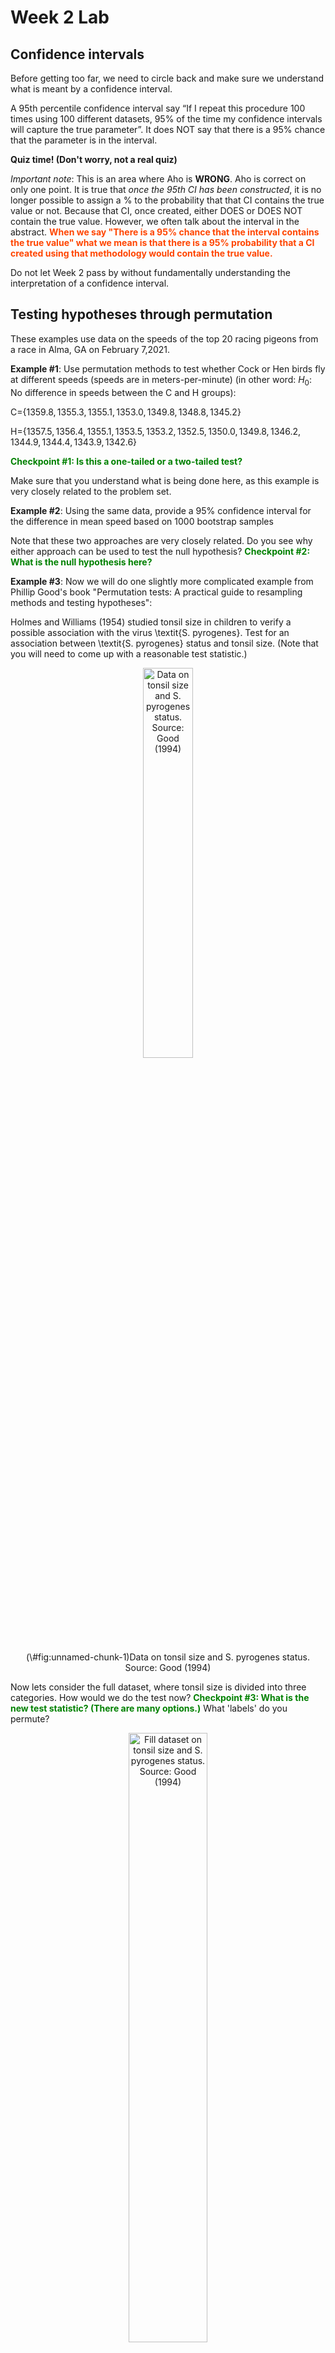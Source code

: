 Week 2 Lab
=============

Confidence intervals
-----------------------

Before getting too far, we need to circle back and make sure we understand what is meant by a confidence interval. 

A 95th percentile confidence interval say “If I repeat this procedure 100 times using 100 different datasets, 95% of the time my confidence intervals will capture the true parameter”. It does NOT say that there is a 95% chance that the parameter is in the interval.

**Quiz time! (Don't worry, not a real quiz)**

*Important note*: This is an area where Aho is **WRONG**. Aho is correct on only one point. It is true that *once the 95th CI has been constructed*, it is no longer possible to assign a $\%$ to the probability that that CI contains the true value or not. Because that CI, once created, either DOES or DOES NOT contain the true value. However, we often talk about the interval in the abstract. **<span style="color: orangered;">When we say "There is a 95$\%$ chance that the interval contains the true value" what we mean is that there is a 95$\%$ probability that a CI created using that methodology would contain the true value.</span>**

Do not let Week 2 pass by without fundamentally understanding the interpretation of a confidence interval. 

Testing hypotheses through permutation
------------------------------------

These examples use data on the speeds of the top 20 racing pigeons from a race in Alma, GA on February 7,2021. 

**Example #1**: Use permutation methods to test whether Cock or Hen birds fly at different speeds (speeds are in meters-per-minute) (in other word: $H_{0}$: No difference in speeds between the C and H groups):

C=$\{1359.8,1355.3,1355.1,1353.0,1349.8,1348.8,1345.2\}$

H=$\{1357.5,1356.4,1355.1,1353.5,1353.2,1352.5,1350.0,1349.8,1346.2,1344.9,1344.4,1343.9,1342.6\}$

**<span style="color: green;">Checkpoint #1: Is this a one-tailed or a two-tailed test?</span>**

Make sure that you understand what is being done here, as this example is very closely related to the problem set.


**Example #2**: Using the same data, provide a 95% confidence interval for the difference in mean speed based on 1000 bootstrap samples

Note that these two approaches are very closely related. Do you see why either approach can be used to test the null hypothesis? **<span style="color: green;">Checkpoint #2: What is the null hypothesis here?</span>**

**Example #3**: Now we will do one slightly more complicated example from Phillip Good's book "Permutation tests: A practical guide to resampling methods and testing hypotheses":

Holmes and Williams (1954) studied tonsil size in children to verify a possible association with the virus \textit{S. pyrogenes}. Test for an association between \textit{S. pyrogenes} status and tonsil size. (Note that you will need to come up with a reasonable test statistic.)

<div class="figure" style="text-align: center">
<img src="Table2categories.png" alt="Data on tonsil size and S. pyrogenes status. Source: Good (1994)" width="40%" />
<p class="caption">(\#fig:unnamed-chunk-1)Data on tonsil size and S. pyrogenes status. Source: Good (1994)</p>
</div>

Now lets consider the full dataset, where tonsil size is divided into three categories. How would we do the test now? **<span style="color: green;">Checkpoint #3: What is the new test statistic? (There are many options.)</span>** What 'labels' do you permute?

<div class="figure" style="text-align: center">
<img src="Table3categories.png" alt="Fill dataset on tonsil size and S. pyrogenes status. Source: Good (1994)" width="50%" />
<p class="caption">(\#fig:unnamed-chunk-2)Fill dataset on tonsil size and S. pyrogenes status. Source: Good (1994)</p>
</div>

Basics of bootstrap and jackknife
------------------------------------

To get started with bootstrap and jackknife techniques, we start by working through a very simple example. First we simulate some data


```r
x<-seq(0,9,by=1)
```

This will constutute our "data". Let's print the result of sampling with replacement to get a sense for it...


```r
table(sample(x,size=length(x),replace=T))
```

```
## 
## 0 1 2 3 7 8 9 
## 1 1 2 1 1 2 2
```

Now we will write a little script to take bootstrap samples and calculate the means of each of these bootstrap samples


```r
xmeans<-vector(length=1000)
for (i in 1:1000)
  {
  xmeans[i]<-mean(sample(x,replace=T))
  }
```

The actual number of bootstrapped samples is arbitrary *at this point* but there are ways of characterizing the precision of the bootstrap (jackknife-after-bootstrap) which might inform the number of bootstrap samples needed. *In practice*, people tend to pick some arbitrary but large number of bootstrap samples because computers are so fast that it is often easy to draw far more samples than are actually needed. When calculation of the statistic is slow (as might be the case if you are using the samples to construct a phylogeny, for example), then you would need to be more concerned with the number of bootstrap samples. 

First, lets just look at a histogram of the bootstrapped means and plot the actual sample mean on the histogram for comparison



```r
hist(xmeans,breaks=30,col="pink")
abline(v=mean(x),lwd=2)
```

<img src="Week-2-lab_files/figure-html/unnamed-chunk-6-1.png" width="672" />

Calculating bias and standard error
-----------------------------------

From these we can calculate the bias and standard deviation for the mean (which is the "statistic"):

$$
\widehat{Bias_{boot}} = \left(\frac{1}{k}\sum^{k}_{i=1}\theta^{*}_{i}\right)-\hat{\theta}
$$


```r
bias.boot<-mean(xmeans)-mean(x)
bias.boot
```

```
## [1] 0.0014
```

```r
hist(xmeans,breaks=30,col="pink")
abline(v=mean(x),lwd=5,col="black")
abline(v=mean(xmeans),lwd=2,col="yellow")
```

<img src="Week-2-lab_files/figure-html/unnamed-chunk-7-1.png" width="672" />

$$
\widehat{s.e._{boot}} = \sqrt{\frac{1}{k-1}\sum^{k}_{i=1}(\theta^{*}_{i}-\bar{\theta^{*}})^{2}}
$$


```r
se.boot<-sd(xmeans)
```

We can find the confidence intervals in two ways:

Method #1: Assume the bootstrap statistics are normally distributed


```r
LL.boot<-mean(xmeans)-1.96*se.boot #where did 1.96 come from?
UL.boot<-mean(xmeans)+1.96*se.boot
LL.boot
```

```
## [1] 2.707174
```

```r
UL.boot
```

```
## [1] 6.295626
```

Method #2: Simply take the quantiles of the bootstrap statistics


```r
quantile(xmeans,c(0.025,0.975))
```

```
##  2.5% 97.5% 
##   2.5   6.3
```

Let's compare this to what we would have gotten if we had used normal distribution theory. First we have to calculate the standard error:


```r
se.normal<-sqrt(var(x)/length(x))
LL.normal<-mean(x)-qt(0.975,length(x)-1)*se.normal
UL.normal<-mean(x)+qt(0.975,length(x)-1)*se.normal
LL.normal
```

```
## [1] 2.334149
```

```r
UL.normal
```

```
## [1] 6.665851
```

In this case, the confidence intervals we got from the normal distribution theory are too wide.

**<span style="color: green;">Checkpoint #4: Does it make sense why the normal distribution theory intervals are too wide?</span>** Because the original were were uniformly distributed, the data has higher variance than would be expected and therefore the standard error is higher than would be expected.

There are two packages that provide functions for bootstrapping, 'boot' and 'boostrap'. We will start by using the 'bootstrap' package, which was originally designed for Efron and Tibshirani's monograph on the bootstrap. 

To test the main functionality of the 'bootstrap' package, we will use the data we already have. The 'bootstrap' function requires the input of a user-defined function to calculate the statistic of interest. Here I will write a function that calculates the mean of the input values.


```r
library(bootstrap)
theta<-function(x)
  {
    mean(x)
  }
results<-bootstrap(x=x,nboot=1000,theta=theta)
results
```

```
## $thetastar
##    [1] 4.5 3.7 3.9 3.8 6.1 2.6 3.7 6.1 4.5 4.1 6.2 4.1 4.5 4.1 5.1 4.5 3.1 5.0
##   [19] 4.3 5.1 5.6 4.5 5.0 4.6 3.6 5.4 3.7 5.4 5.8 5.6 4.2 4.5 5.1 6.1 5.4 3.6
##   [37] 5.0 4.4 5.4 4.0 4.5 5.0 5.2 4.1 4.9 5.4 2.9 3.6 2.4 3.8 4.5 5.0 4.3 6.4
##   [55] 5.0 5.1 4.4 5.3 4.1 3.0 4.4 2.6 5.0 3.1 4.6 4.9 4.3 2.6 4.6 6.4 4.9 4.9
##   [73] 4.0 6.7 3.6 5.6 4.0 4.4 3.3 4.2 4.6 4.6 5.1 3.8 4.4 3.0 3.6 4.3 4.7 3.6
##   [91] 5.9 4.3 5.7 5.0 3.3 3.6 5.1 6.5 5.1 4.5 3.5 4.6 2.7 5.5 5.3 6.6 4.6 4.2
##  [109] 3.4 5.8 3.4 5.0 5.2 5.0 4.7 4.1 2.6 4.1 3.8 3.9 5.8 5.4 3.5 5.1 4.6 4.3
##  [127] 5.0 5.4 5.5 4.4 3.7 3.8 5.3 4.1 3.6 4.4 5.8 3.7 4.1 2.9 5.3 4.7 4.1 4.7
##  [145] 5.3 5.4 3.8 5.7 4.4 4.4 4.0 3.3 5.4 3.4 5.9 5.4 5.4 5.5 4.6 3.0 4.2 3.6
##  [163] 3.8 4.9 3.9 6.9 4.9 4.2 4.9 5.2 2.9 5.4 4.8 5.9 4.3 5.7 3.6 5.0 5.1 3.3
##  [181] 5.4 4.1 5.3 6.0 4.9 4.9 4.4 4.5 4.8 4.0 4.9 3.3 5.1 3.0 3.8 4.2 5.0 3.4
##  [199] 4.8 3.0 4.6 5.8 6.2 2.1 5.5 2.4 4.7 5.0 3.9 2.5 4.2 3.5 4.3 4.4 2.7 6.0
##  [217] 5.4 4.6 4.9 3.5 3.0 5.2 4.3 5.1 4.0 4.1 4.7 3.1 5.7 4.9 5.1 3.0 5.0 5.1
##  [235] 5.6 6.1 4.4 3.9 5.5 7.5 6.1 3.9 4.4 4.7 4.9 4.2 2.8 3.5 3.6 3.1 4.8 3.7
##  [253] 4.3 6.1 5.3 3.9 4.5 4.1 3.8 3.4 2.4 4.9 4.0 5.2 4.4 2.6 3.8 4.3 4.3 4.2
##  [271] 4.2 3.7 3.4 3.8 4.5 4.4 3.3 5.3 3.8 5.8 4.2 4.5 5.8 3.7 4.3 4.9 4.0 3.3
##  [289] 3.4 4.4 4.8 4.3 4.5 4.9 3.6 5.3 4.2 5.3 4.5 4.3 5.8 5.4 4.0 4.6 7.2 5.6
##  [307] 4.5 4.5 4.0 4.2 3.6 4.6 5.6 5.3 2.8 3.9 4.9 5.7 4.7 4.9 4.3 4.1 5.9 2.8
##  [325] 4.6 5.0 5.0 4.6 5.8 5.3 3.4 4.1 4.6 5.3 5.1 4.6 3.2 5.7 5.7 2.9 3.2 4.3
##  [343] 2.7 3.7 5.2 3.5 5.6 4.5 3.1 4.9 3.6 5.6 5.2 4.2 5.0 4.2 2.8 4.4 3.6 4.0
##  [361] 3.3 4.4 4.3 4.4 4.2 3.9 4.8 4.5 5.1 4.0 4.5 5.0 4.0 6.2 4.0 4.6 4.7 4.2
##  [379] 4.1 4.1 4.8 5.0 4.1 4.9 4.5 4.5 5.2 4.5 4.2 4.2 4.5 4.2 5.7 2.6 4.3 4.9
##  [397] 4.4 4.3 3.6 4.9 5.3 4.2 4.4 3.0 4.1 2.5 4.2 5.3 4.6 3.7 4.9 3.9 4.7 4.5
##  [415] 4.9 3.6 6.3 4.6 3.5 4.2 4.9 4.8 3.9 3.8 5.1 3.9 4.7 4.8 5.3 4.1 3.3 4.7
##  [433] 3.5 4.7 3.8 4.1 3.3 5.5 3.9 4.4 5.6 3.6 5.8 4.0 2.9 5.3 5.2 5.1 4.2 4.8
##  [451] 4.7 5.4 5.5 3.7 5.2 4.3 3.0 2.4 3.8 4.9 4.2 5.6 5.5 4.6 4.4 4.8 4.9 4.8
##  [469] 5.1 4.0 7.2 4.3 5.2 4.4 5.5 4.9 5.4 4.2 6.1 4.0 5.8 5.6 4.5 5.1 4.9 5.5
##  [487] 5.2 4.9 4.4 3.4 6.3 5.4 4.6 3.6 4.6 5.4 4.0 4.7 4.6 5.9 5.5 5.5 4.2 3.9
##  [505] 3.8 5.8 4.4 3.1 4.4 5.7 4.9 5.6 4.6 5.4 2.6 6.1 6.4 4.4 4.0 5.0 4.7 4.3
##  [523] 4.7 3.5 5.1 3.6 4.9 4.7 3.4 4.3 5.2 4.0 5.8 6.0 5.5 4.0 5.8 5.1 4.9 4.0
##  [541] 3.9 4.1 4.7 3.5 5.4 5.1 3.2 3.6 4.0 4.4 4.4 3.2 5.2 4.7 5.0 4.0 5.2 4.6
##  [559] 4.5 4.3 5.5 5.1 4.6 3.3 6.6 3.9 4.1 4.5 3.2 4.7 4.7 3.8 5.3 6.8 4.1 4.4
##  [577] 4.1 3.3 4.7 4.5 4.4 4.5 4.5 6.2 4.6 3.3 4.9 4.8 5.0 4.4 2.8 5.2 4.9 6.0
##  [595] 4.4 6.0 4.1 4.8 5.3 4.8 3.0 4.6 6.5 4.1 2.5 3.1 4.2 4.8 4.7 4.6 4.6 3.4
##  [613] 4.7 5.7 4.6 4.3 4.1 6.0 5.4 5.3 4.1 3.8 4.9 4.2 2.8 3.3 6.1 5.5 4.5 3.9
##  [631] 5.1 4.1 5.4 5.5 4.7 4.5 4.0 3.7 6.8 4.1 3.7 3.1 5.0 4.8 5.8 5.3 4.4 3.2
##  [649] 5.4 3.1 4.3 4.1 4.6 4.0 4.6 3.4 3.6 4.6 3.1 5.5 4.9 5.7 5.5 3.4 4.0 5.2
##  [667] 4.3 2.6 4.4 5.1 4.5 4.2 5.0 3.0 2.9 5.0 4.8 4.5 3.4 5.1 3.9 4.6 3.2 5.0
##  [685] 4.8 5.2 4.8 4.5 5.3 4.4 4.3 5.0 4.5 4.6 4.2 3.7 4.8 4.5 3.0 3.1 5.7 5.3
##  [703] 4.9 6.5 4.0 5.8 5.4 4.4 3.9 5.1 3.0 4.3 5.0 4.4 4.6 6.4 4.4 6.0 5.0 5.1
##  [721] 3.9 4.4 4.3 5.4 4.6 4.0 4.5 3.9 3.3 3.9 5.4 4.5 6.4 5.2 6.3 5.1 4.4 5.3
##  [739] 6.0 4.2 4.3 5.4 3.9 3.2 3.9 4.8 5.4 3.3 2.8 3.3 4.9 4.1 3.1 4.5 4.4 6.3
##  [757] 4.0 5.0 4.2 5.1 4.0 5.1 2.8 5.0 5.6 4.1 2.8 2.6 5.1 3.5 3.1 4.6 4.8 3.2
##  [775] 4.8 6.4 4.5 4.0 5.0 5.2 3.9 3.5 3.5 4.4 3.8 2.9 2.9 5.5 4.9 6.3 5.7 4.8
##  [793] 4.0 5.4 4.9 5.6 3.9 4.0 6.0 3.5 3.2 3.3 4.4 5.0 3.5 4.3 4.8 4.0 6.3 5.3
##  [811] 3.4 4.5 4.2 4.7 5.2 6.5 3.2 3.8 5.2 5.1 4.5 2.0 3.8 4.4 6.4 4.2 4.8 3.7
##  [829] 5.0 4.2 3.8 2.9 5.2 4.8 4.4 5.4 6.4 4.2 5.2 4.4 3.9 4.3 3.5 4.5 4.2 5.5
##  [847] 3.2 4.1 4.0 3.8 3.6 4.5 5.2 5.8 4.4 3.2 4.7 3.5 4.7 4.2 4.2 4.2 2.1 3.6
##  [865] 5.8 4.7 3.7 5.1 4.7 6.3 5.6 4.3 5.2 5.2 3.7 5.9 4.5 4.1 4.3 4.7 4.4 4.1
##  [883] 4.2 4.8 4.8 6.5 3.8 3.2 5.1 5.4 4.2 6.6 5.0 4.6 4.4 6.6 4.7 7.0 4.6 4.6
##  [901] 4.7 4.6 5.1 3.1 3.8 3.7 2.6 5.4 3.3 4.7 4.2 4.0 3.9 2.6 5.1 4.4 3.1 4.4
##  [919] 3.4 5.3 5.1 5.0 4.5 3.2 5.8 5.6 1.3 4.0 5.5 3.7 5.7 3.9 3.8 4.4 3.4 5.0
##  [937] 3.0 4.5 5.3 5.0 4.8 4.5 3.0 2.7 4.3 5.8 4.6 6.3 4.5 4.7 3.4 4.6 4.3 3.0
##  [955] 3.8 5.1 3.8 4.1 3.4 4.5 4.7 3.6 4.6 6.1 5.6 3.5 3.6 4.4 2.7 3.2 6.2 2.4
##  [973] 4.4 6.0 4.7 3.9 3.9 2.9 5.2 4.0 5.6 5.4 5.2 5.6 5.5 3.9 4.7 4.0 3.5 5.2
##  [991] 5.3 4.7 5.1 3.4 4.4 3.6 4.4 5.1 3.9 5.7
## 
## $func.thetastar
## NULL
## 
## $jack.boot.val
## NULL
## 
## $jack.boot.se
## NULL
## 
## $call
## bootstrap(x = x, nboot = 1000, theta = theta)
```

```r
quantile(results$thetastar,c(0.025,0.975))
```

```
##   2.5%  97.5% 
## 2.7000 6.3025
```

Notice that we get exactly what we got last time. This illustrates an important point, which is that the bootstrap functions are often no easier to use than something you could write yourself.

You can also define a function of the bootstrapped statistics (we have been calling this theta) to pull out immediately any summary statistics you are interested in from the bootstrapped thetas.

Here I will write a function that calculates the bias of my estimate of the mean (which is 4.5 [i.e. the mean of the number 0,1,2,3,4,5,6,7,8,9])


```r
bias<-function(x)
  {
  mean(x)-4.5
  }
results<-bootstrap(x=x,nboot=1000,theta=theta,func=bias)
results
```

```
## $thetastar
##    [1] 5.1 4.3 3.8 4.4 4.1 3.7 3.2 5.1 6.0 5.5 2.9 3.3 4.4 4.0 4.6 4.2 4.2 4.0
##   [19] 5.5 3.6 5.6 5.4 4.6 5.6 4.0 4.4 5.8 3.1 5.7 4.6 6.0 5.1 3.6 5.3 4.4 3.9
##   [37] 3.7 4.6 5.0 2.5 4.9 5.4 5.1 3.5 5.0 4.9 4.0 3.3 4.4 5.5 5.4 4.1 3.4 4.0
##   [55] 5.0 4.5 3.5 4.8 2.9 4.8 4.1 4.1 5.3 4.5 4.9 4.8 4.4 4.7 4.3 5.2 4.9 4.5
##   [73] 4.5 5.4 5.0 4.8 5.0 3.4 2.8 3.2 3.5 4.6 3.3 3.3 2.9 5.7 2.4 4.9 5.2 4.1
##   [91] 5.6 4.7 2.4 4.7 4.8 3.8 4.1 3.7 4.2 4.5 4.3 4.6 4.9 3.8 5.4 5.1 5.5 3.5
##  [109] 6.0 5.8 5.7 3.1 4.0 4.3 4.0 5.6 3.7 4.3 2.8 4.7 4.9 4.3 3.3 3.1 5.8 4.7
##  [127] 3.2 5.7 5.6 5.1 3.6 7.1 3.7 4.1 4.5 6.2 6.8 5.3 3.4 4.5 3.3 3.8 3.5 4.3
##  [145] 6.2 4.6 4.1 4.8 2.5 4.4 2.7 5.4 3.4 4.4 5.2 5.4 5.2 4.9 4.1 6.1 4.7 5.5
##  [163] 3.6 3.9 5.3 4.2 2.9 3.0 4.7 7.0 5.3 5.1 3.9 4.1 4.7 4.3 4.0 4.0 4.8 4.4
##  [181] 4.5 5.6 4.6 5.8 3.3 4.3 4.3 5.1 5.2 4.7 5.1 6.6 4.5 4.1 5.9 3.4 4.8 4.8
##  [199] 6.0 4.6 3.8 5.6 3.0 4.3 4.4 4.3 3.9 4.3 4.3 3.5 3.4 5.6 3.3 4.6 3.4 4.3
##  [217] 4.7 4.9 5.1 5.1 4.0 3.5 3.6 4.5 6.5 5.7 4.3 5.0 3.5 4.8 4.0 4.9 4.6 4.4
##  [235] 4.3 5.0 4.8 2.9 4.2 6.7 2.1 4.9 5.0 4.7 4.3 4.9 4.3 5.4 5.4 3.9 4.4 4.3
##  [253] 3.7 2.9 5.2 3.1 3.9 3.2 3.8 5.2 4.8 5.6 5.3 3.4 5.1 4.4 4.3 4.1 5.4 2.7
##  [271] 6.1 5.5 5.5 3.5 5.4 4.7 3.2 5.1 3.7 1.6 3.7 4.8 5.7 3.3 4.8 5.3 4.8 5.5
##  [289] 2.5 2.1 6.0 3.6 4.7 5.0 5.3 4.6 4.9 4.7 4.1 4.0 4.1 2.8 5.7 4.1 4.4 4.3
##  [307] 6.7 5.8 5.9 3.1 4.4 3.9 3.1 3.8 5.4 5.7 6.6 4.6 4.2 5.8 4.3 2.3 5.1 3.8
##  [325] 3.1 4.9 5.8 5.1 4.5 7.2 4.4 3.3 4.0 3.6 4.5 4.9 5.2 4.0 6.2 5.5 5.3 4.7
##  [343] 3.1 4.4 5.4 4.3 4.3 4.4 4.5 4.1 4.1 3.7 4.1 4.8 4.4 4.4 4.9 5.2 5.3 3.1
##  [361] 5.0 4.3 3.2 2.6 5.0 4.8 5.6 5.5 4.2 4.5 5.6 5.7 3.4 4.2 5.4 3.7 4.1 7.1
##  [379] 4.7 4.2 3.9 3.4 4.4 4.7 5.0 5.6 5.1 4.3 3.3 4.9 4.2 5.3 4.1 4.5 5.2 4.3
##  [397] 4.4 4.1 4.2 4.6 3.4 4.5 5.7 5.7 4.8 4.9 4.7 3.7 5.1 4.9 3.8 6.7 4.1 3.9
##  [415] 3.1 3.5 4.1 4.0 5.6 5.0 3.2 5.8 3.8 5.0 4.3 5.7 3.3 5.6 3.9 3.5 5.8 5.9
##  [433] 3.5 5.4 4.3 2.7 4.2 3.3 5.0 5.6 4.7 3.9 3.3 5.2 3.9 4.2 5.3 6.1 4.2 4.3
##  [451] 5.7 3.9 3.8 3.4 4.0 4.9 5.1 4.5 4.4 2.8 5.0 4.8 5.6 3.5 4.9 4.4 4.7 4.3
##  [469] 5.6 4.3 5.4 4.0 3.5 4.6 4.8 5.4 4.6 3.8 3.6 3.6 4.3 3.3 7.1 3.9 4.2 4.2
##  [487] 6.4 3.5 4.7 3.4 5.9 4.3 5.1 4.8 4.7 4.3 3.6 4.7 5.1 5.5 2.7 4.1 4.8 4.8
##  [505] 3.5 3.0 4.9 3.5 5.2 4.4 5.9 3.5 4.1 4.1 3.9 4.7 5.2 3.4 3.4 6.3 4.0 3.3
##  [523] 3.3 5.6 4.7 5.4 6.6 5.1 6.5 3.3 2.5 4.6 3.9 4.8 5.1 4.3 3.7 5.1 5.6 6.9
##  [541] 5.0 4.0 4.8 3.5 4.8 2.8 3.7 6.8 4.7 4.7 4.3 3.8 4.3 4.0 4.5 5.5 4.8 5.3
##  [559] 5.4 4.4 5.5 4.1 4.1 3.9 5.3 4.1 3.8 5.1 5.6 5.0 4.4 4.0 5.6 3.7 4.0 5.0
##  [577] 3.9 4.4 4.4 5.9 3.1 4.3 4.6 5.9 4.2 5.1 5.6 5.5 3.8 3.3 4.7 3.7 3.6 4.8
##  [595] 4.3 3.5 5.3 3.2 3.9 4.9 5.1 6.1 2.8 2.9 4.0 5.1 4.8 5.0 4.9 3.0 5.0 3.5
##  [613] 4.0 3.7 3.0 3.7 3.9 4.9 4.0 5.0 5.3 4.3 5.1 3.4 4.5 3.9 4.5 4.5 3.3 5.0
##  [631] 3.9 4.4 5.0 5.6 6.2 4.2 3.8 3.1 5.6 4.5 5.1 3.8 3.9 4.3 5.6 3.0 5.4 4.4
##  [649] 4.7 5.0 5.3 3.5 6.9 3.4 4.5 5.9 5.6 6.6 5.4 5.4 4.8 3.8 3.4 4.6 3.9 5.7
##  [667] 3.7 3.8 4.6 3.4 4.0 4.6 5.3 4.7 4.9 5.2 3.4 3.6 4.9 3.7 3.8 4.6 4.2 4.7
##  [685] 6.4 4.5 4.6 5.1 4.7 4.3 4.1 4.4 4.1 3.6 2.6 4.4 5.6 4.8 4.9 2.5 4.3 4.9
##  [703] 5.8 4.3 4.0 6.0 5.2 4.9 6.0 5.4 5.5 6.1 5.1 4.9 5.3 4.3 3.3 4.3 2.5 5.4
##  [721] 4.2 3.8 3.5 5.1 4.0 4.2 5.2 4.1 6.2 3.8 3.6 5.2 6.1 3.2 3.8 3.7 4.1 5.2
##  [739] 2.9 3.0 3.6 3.5 4.3 5.5 5.3 5.7 3.9 5.7 5.0 5.5 4.5 4.7 5.4 5.2 3.4 3.6
##  [757] 3.1 2.7 5.0 6.2 2.6 6.6 4.6 5.9 4.7 2.9 4.8 3.5 6.0 3.7 5.2 3.9 4.5 5.5
##  [775] 6.1 4.8 3.9 3.6 5.6 5.1 5.5 3.4 4.8 5.8 4.2 4.3 4.6 4.1 4.6 3.9 4.0 5.2
##  [793] 3.9 3.0 4.4 5.1 4.2 4.5 2.8 4.0 3.7 3.8 6.0 4.7 4.2 5.3 3.8 6.4 5.5 4.7
##  [811] 3.7 3.8 4.7 3.2 3.7 5.7 5.4 4.7 3.7 5.7 6.3 4.5 4.4 4.9 4.9 5.7 4.8 5.7
##  [829] 3.8 3.7 4.0 2.9 4.4 3.1 3.2 3.2 4.2 3.3 4.7 5.5 5.2 3.4 3.6 5.5 5.5 3.6
##  [847] 3.5 4.9 5.1 4.3 4.2 6.0 3.5 3.7 4.0 2.6 2.8 6.0 4.4 5.0 3.3 3.7 2.2 2.9
##  [865] 4.7 4.5 3.6 4.3 5.2 5.2 4.4 5.2 4.3 5.1 5.1 3.5 4.2 6.3 4.8 3.6 4.3 5.0
##  [883] 5.4 2.9 3.8 3.3 3.7 4.5 4.1 4.8 4.2 3.9 4.2 3.3 4.7 3.0 4.6 5.0 4.2 3.9
##  [901] 5.9 5.0 4.7 3.9 5.5 3.3 4.0 6.1 3.5 5.2 4.7 4.6 5.0 3.8 5.9 4.8 3.2 4.9
##  [919] 4.0 3.6 4.2 4.3 5.8 3.8 5.4 4.2 3.8 5.1 4.2 5.4 4.0 5.4 5.4 4.0 3.4 5.6
##  [937] 5.5 4.0 4.2 4.0 3.4 4.1 4.4 4.2 5.2 3.1 4.7 4.8 5.7 5.1 3.6 4.4 4.5 4.4
##  [955] 4.6 4.5 4.8 3.0 5.1 3.3 5.3 3.4 5.7 3.4 2.0 4.1 2.7 3.5 3.4 4.3 3.9 4.3
##  [973] 4.9 4.3 5.2 4.8 4.3 3.6 5.7 2.4 5.4 4.2 4.1 4.8 3.1 3.9 4.8 5.1 5.3 4.7
##  [991] 4.8 4.8 4.0 4.9 5.9 4.1 5.5 3.9 6.5 5.0
## 
## $func.thetastar
## [1] -0.0189
## 
## $jack.boot.val
##  [1]  0.51415929  0.37207447  0.21899441  0.13241758  0.10685358 -0.04763314
##  [7] -0.26318841 -0.30849315 -0.44171271 -0.51944444
## 
## $jack.boot.se
## [1] 0.9975978
## 
## $call
## bootstrap(x = x, nboot = 1000, theta = theta, func = bias)
```

Compare this to 'bias.boot' (our result from above). Why might it not be the same? Try running the same section of code several times. See how the value of the bias ($func.thetastar) jumps around? We should not be surprised by this because we can look at the jackknife-after-bootstrap estimate of the standard error of the function (in this case, that function is the bias) and we can see that it is not so small that we wouldn't expect some variation in these values.

Remember, everything we have discussed today are estimates. The statistic as applied to your data will change with new data, as will the standard error, the confidence intervals - everything! All of these values have sampling distributions and are subject to change if you repeated the procedure with new data.

Note that we can calculate any function of $\theta^{*}$. A simple example would be the 72nd percentile:


```r
perc72<-function(x)
  {
  quantile(x,probs=c(0.72))
  }
results<-bootstrap(x=x,nboot=1000,theta=theta,func=perc72)
results
```

```
## $thetastar
##    [1] 4.4 3.8 5.3 4.0 5.8 4.4 3.6 4.8 4.3 4.0 3.2 3.8 4.2 4.0 4.5 4.9 4.6 3.3
##   [19] 3.3 4.1 4.9 3.7 5.3 5.4 2.6 5.4 4.5 5.5 5.1 3.6 6.0 4.9 5.6 4.1 4.8 4.4
##   [37] 4.6 3.9 4.8 5.4 4.3 5.2 5.0 4.4 2.7 6.0 5.0 4.5 4.6 3.4 3.6 2.6 5.6 2.8
##   [55] 4.5 5.8 2.9 5.3 4.9 4.2 5.9 4.3 3.4 4.7 2.6 4.5 4.4 4.0 4.1 4.9 5.0 5.1
##   [73] 3.5 4.9 3.1 6.0 4.6 4.3 7.3 3.5 4.0 3.8 5.0 2.5 4.1 4.2 5.3 5.2 2.5 3.7
##   [91] 5.8 3.0 3.8 3.6 3.4 5.9 4.3 3.1 3.2 4.2 4.2 4.0 3.2 3.0 3.7 5.5 5.3 5.0
##  [109] 6.2 4.1 5.3 6.5 4.5 4.5 5.6 5.5 5.2 4.4 5.2 5.8 3.9 6.5 4.7 6.4 4.1 4.7
##  [127] 4.5 4.8 4.8 5.6 3.8 3.2 4.9 4.5 4.9 3.2 4.3 5.0 3.5 4.7 3.7 5.9 4.7 4.3
##  [145] 2.9 5.3 2.8 3.7 4.0 4.5 5.2 4.9 5.4 4.3 4.7 3.3 5.4 7.3 4.7 3.7 4.1 5.8
##  [163] 3.1 4.1 3.5 5.3 4.3 5.0 5.0 4.8 3.0 5.1 7.4 3.5 3.7 3.0 4.4 4.1 4.0 4.9
##  [181] 6.3 3.4 5.1 4.4 5.2 3.9 3.6 5.2 5.0 4.5 4.1 4.1 5.4 4.7 4.3 4.4 4.3 4.5
##  [199] 4.1 4.8 4.8 4.4 5.9 5.2 4.2 6.5 4.7 2.8 5.9 3.3 5.1 6.1 4.1 5.6 3.5 5.4
##  [217] 5.3 4.5 5.8 5.1 3.5 4.8 2.8 5.1 3.8 4.4 4.8 4.7 4.4 3.9 3.9 5.6 3.8 4.2
##  [235] 4.8 6.1 3.4 4.6 4.2 5.8 3.1 4.2 4.4 5.0 5.2 5.3 3.7 5.6 4.6 4.8 4.3 3.8
##  [253] 5.3 4.0 6.2 4.1 4.0 6.4 5.6 4.8 4.6 3.7 5.0 4.3 3.1 5.3 3.9 3.4 5.0 5.2
##  [271] 3.3 3.9 3.8 4.4 6.1 4.9 4.9 4.5 4.4 3.8 4.0 4.8 4.6 4.3 6.1 3.1 5.5 4.6
##  [289] 4.3 4.4 4.7 2.9 4.6 4.3 2.0 4.8 5.6 4.7 6.1 4.8 5.3 4.9 4.3 4.3 4.4 5.0
##  [307] 5.8 4.1 5.6 4.9 5.4 6.5 4.7 3.3 4.1 3.7 5.8 3.8 6.6 3.9 4.3 4.2 4.2 4.5
##  [325] 4.6 4.8 6.6 5.5 4.9 3.5 5.0 5.1 4.9 4.2 4.7 4.1 3.9 4.8 4.2 6.0 3.4 5.3
##  [343] 6.8 4.9 4.3 4.5 5.7 4.5 5.1 4.9 4.1 5.7 4.7 3.7 4.0 4.8 5.7 3.5 7.8 4.2
##  [361] 3.6 3.4 3.4 5.3 2.5 1.6 5.2 5.2 3.4 4.3 3.6 6.1 5.6 3.8 5.1 3.7 2.6 4.8
##  [379] 4.4 5.8 4.6 3.7 5.0 5.4 5.2 4.4 2.3 4.8 4.8 7.0 4.2 2.7 4.6 4.8 5.0 3.4
##  [397] 5.0 5.3 5.4 5.4 4.0 4.9 5.7 5.3 4.8 4.2 5.1 3.6 4.5 2.9 3.7 3.8 4.1 5.3
##  [415] 4.5 4.3 3.8 5.8 3.6 5.4 3.6 3.9 4.2 5.5 4.2 4.5 3.6 4.4 4.4 4.3 3.9 5.6
##  [433] 4.3 3.5 4.3 5.5 4.4 3.8 4.3 4.3 3.9 3.0 4.2 4.3 3.9 4.7 4.5 5.9 3.8 3.4
##  [451] 4.5 3.7 3.9 4.1 3.2 3.7 4.8 4.7 4.8 5.6 4.6 4.6 4.3 5.4 5.9 5.3 3.1 6.7
##  [469] 2.7 6.1 5.7 5.9 4.6 5.0 2.4 3.3 3.2 3.6 4.4 3.5 5.2 4.2 5.2 5.4 5.4 3.1
##  [487] 4.9 3.9 4.6 5.2 4.7 4.1 4.0 5.3 4.3 3.5 3.9 3.5 5.0 5.5 4.5 3.1 6.3 3.9
##  [505] 5.7 5.4 5.2 3.6 4.6 4.8 4.9 5.6 5.5 3.4 3.4 4.9 2.0 4.1 5.4 5.9 3.3 4.7
##  [523] 2.0 4.7 3.5 3.5 4.4 4.2 3.9 4.0 2.9 4.3 3.5 5.3 5.5 4.1 5.3 6.1 5.1 4.9
##  [541] 3.4 3.7 4.1 4.4 5.5 4.4 4.8 5.4 5.5 5.9 4.5 3.6 5.3 5.2 4.0 3.9 6.3 1.8
##  [559] 4.7 5.2 4.7 4.5 3.7 3.6 3.0 5.3 4.9 5.9 5.5 4.5 4.3 3.1 4.9 6.2 4.7 3.4
##  [577] 3.6 4.0 3.1 6.1 4.4 5.5 3.6 3.6 3.5 5.4 5.0 4.4 2.3 4.1 5.1 4.1 4.6 6.9
##  [595] 4.5 2.8 3.7 4.6 4.2 4.9 5.3 4.8 5.9 4.5 4.0 3.8 4.4 4.0 4.1 3.7 3.2 5.1
##  [613] 3.6 5.2 4.1 4.1 5.3 3.8 5.0 5.0 5.6 5.4 3.3 2.4 4.6 4.8 2.8 3.9 5.6 3.4
##  [631] 4.9 3.0 4.2 3.9 4.9 3.8 4.3 5.2 6.2 2.7 5.5 5.2 5.1 4.4 5.0 4.7 3.5 6.1
##  [649] 3.5 4.8 5.0 5.2 4.0 6.2 6.0 4.5 4.5 3.6 4.6 5.0 4.7 6.4 4.8 4.9 5.6 4.6
##  [667] 3.6 5.2 5.5 4.9 5.0 3.8 4.7 6.0 4.0 5.0 2.8 6.5 3.2 2.8 4.2 4.1 4.0 3.5
##  [685] 2.7 5.5 5.1 5.4 3.5 3.9 4.6 5.5 5.1 5.6 4.6 4.1 2.7 3.9 3.8 5.9 4.2 2.7
##  [703] 4.7 4.1 3.3 6.2 4.0 5.7 4.3 3.0 4.8 3.9 5.4 5.4 3.9 4.8 4.9 4.7 5.4 4.6
##  [721] 4.1 3.8 4.3 5.2 4.4 4.5 2.9 4.8 3.9 5.2 4.3 5.2 4.9 4.4 4.2 3.9 2.7 1.9
##  [739] 4.0 4.2 4.7 4.1 3.7 3.4 5.7 3.9 2.7 4.6 5.0 3.9 4.9 3.9 5.8 5.4 4.6 3.3
##  [757] 5.9 4.3 4.3 4.8 3.3 5.2 5.2 2.4 5.1 4.1 5.0 4.0 4.0 4.8 5.7 4.4 4.7 5.6
##  [775] 4.2 3.2 5.0 4.9 4.3 4.3 4.9 5.0 5.0 5.4 5.4 4.4 4.7 5.3 5.2 4.4 4.0 1.8
##  [793] 4.2 4.5 4.7 4.1 5.6 2.6 3.9 3.7 4.1 3.9 5.1 2.9 4.4 4.8 3.7 4.5 5.8 4.6
##  [811] 3.6 3.4 6.1 4.9 5.0 2.8 6.0 4.1 4.7 4.4 7.4 5.8 3.9 4.0 4.2 4.3 5.6 4.5
##  [829] 5.1 4.0 6.0 5.6 3.3 3.6 6.0 3.4 4.5 3.7 3.6 3.9 4.4 3.1 3.7 4.6 3.4 2.4
##  [847] 3.9 6.3 4.1 3.8 2.2 4.6 4.0 4.4 5.6 4.2 3.4 5.0 6.7 3.5 7.1 3.5 3.1 4.5
##  [865] 5.3 6.5 3.9 2.1 4.5 4.0 4.8 6.1 6.0 3.2 4.8 3.6 3.2 4.5 4.8 3.6 5.4 3.4
##  [883] 4.5 4.7 5.4 4.8 5.0 4.1 4.6 5.0 3.9 5.2 3.4 3.0 4.2 3.9 3.5 3.2 6.4 4.9
##  [901] 4.5 6.1 4.8 4.1 4.3 4.2 3.5 5.6 3.5 5.3 3.6 5.3 5.0 4.1 3.7 3.9 3.5 4.5
##  [919] 4.1 3.0 3.9 4.5 3.9 5.0 4.4 6.0 3.7 3.6 3.5 5.7 3.9 5.6 5.0 5.0 4.1 4.4
##  [937] 5.4 5.0 6.1 4.9 4.6 3.6 6.8 6.2 4.0 3.7 4.4 5.2 4.4 5.5 4.4 4.1 5.9 5.3
##  [955] 3.6 5.4 4.1 5.4 4.2 4.7 3.7 5.1 5.7 4.7 4.7 5.2 5.1 4.6 4.9 4.5 5.9 4.9
##  [973] 4.7 2.9 5.8 5.3 5.0 3.1 4.3 4.1 4.3 4.8 6.0 5.3 4.8 5.5 4.2 3.5 5.5 4.4
##  [991] 3.5 3.2 5.3 3.1 3.8 4.2 4.0 3.1 3.9 6.3
## 
## $func.thetastar
## 72% 
##   5 
## 
## $jack.boot.val
##  [1] 5.500 5.500 5.400 5.300 5.100 5.200 4.800 4.800 4.656 4.400
## 
## $jack.boot.se
## [1] 1.088013
## 
## $call
## bootstrap(x = x, nboot = 1000, theta = theta, func = perc72)
```

On Tuesday we went over an example in which we bootstrapped the correlation coefficient between LSAT scores and GPA. To do that, we sampled pairs of (LSAT,GPA) data with replacement. Here is a little script that would do something like that using (X,Y) data that are independently drawn from the normal distribution


```r
xdata<-matrix(rnorm(30),ncol=2)
```

Everyone's data is going to be different. With such a small sample size, it would be easy to get a positive or negative correlation by random change, but on average across everyone's datasets, there should be zero correlation because the two columns are drawn independently.


```r
n<-15
theta<-function(x,xdata)
  {
  cor(xdata[x,1],xdata[x,2])
  }
results<-bootstrap(x=1:n,nboot=50,theta=theta,xdata=xdata) 
#NB: xdata is passed to the theta function, not needed for bootstrap function itself
```

Notice the parameters that get passed to the 'bootstrap' function are: (1) the indexes which will be sampled with replacement. This is different that the raw data but the end result is the same because both the indices and the raw data get passed to the function 'theta' (2) the number of bootrapped samples (in this case 50) (3) the function to calculate the statistic (4) the raw data.

Lets look at a histogram of the bootstrapped statistics $\theta^{*}$ and draw a vertical line for the statistic as applied to the original data.


```r
hist(results$thetastar,breaks=30,col="pink")
abline(v=cor(xdata[,1],xdata[,2]),lwd=2)
```

<img src="Week-2-lab_files/figure-html/unnamed-chunk-17-1.png" width="672" />

Parametric bootstrap
---------------------

Let's do one quick example of a parametric bootstrap. We haven't introduced distributions yet (except for the Gaussian, or Normal, distribution, which is the most familiar), so lets spend a few minutes exploring the Gamma distribution, just so we have it to work with for testing out parametric bootstrap. All we need to know is that the Gamma distribution is a continuous, non-negative distribution that takes two parameters, which we call "shape" and "rate". Lets plot a few examples just to see what a Gamma distribution looks like. (Note that the Gamma distribution can be parameterized by "shape" and "rate" OR by "shape" and "scale", where "scale" is just 1/"rate". R will allow you to use either (shape,rate) or (shape,scale) as long as you specify which you are providing.

<img src="Week-2-lab_files/figure-html/unnamed-chunk-18-1.png" width="672" />


Let's generate some fairly sparse data from a Gamma distribution


```r
original.data<-rgamma(10,3,5)
```

and calculate the skew of the data using the R function 'skewness' from the 'moments' package. 


```r
library(moments)
theta<-skewness(original.data)
head(theta)
```

```
## [1] 0.2806456
```

What is skew? Skew describes how assymetric a distribution is. A distribution with a positive skew is a distribution that is "slumped over" to the right, with a right tail that is longer than the left tail. Alternatively, a distribution with negative skew has a longer left tail. Here we are just using it for illustration, as a property of a distribution that you may want to estimate using your data.

Lets use 'fitdistr' to fit a gamma distribution to these data. This function is an extremely handy function that takes in your data, the name of the distribution you are fitting, and some starting values (for the estimation optimizer under the hood), and it will return the parameter values (and their standard errors). We will learn in a couple weeks how R is doing this, but for now we will just use it out of the box. (Because we generated the data, we happen to know that the data are gamma distributed. In general we wouldn't know that, and we will see in a second that our assumption about the shape of the data really does make a difference.)


```r
library(MASS)
fit<-fitdistr(original.data,dgamma,list(shape=1,rate=1))
```

```
## Warning in densfun(x, parm[1], parm[2], ...): NaNs produced
```

```r
# fit<-fitdistr(original.data,"gamma")
# The second version would also work.
fit
```

```
##     shape       rate  
##   2.617820   4.301649 
##  (1.104288) (1.999895)
```

Now lets sample with replacement from this new distribution and calculate the skewness at each step:


```r
results<-c()
for (i in 1:1000)
  {
  x.star<-rgamma(length(original.data),shape=fit$estimate[1],rate=fit$estimate[2])
  results<-c(results,skewness(x.star))
  }
head(results)
```

```
## [1]  0.9285461  1.8130585  0.6209366 -1.1370996  0.5878266  0.9579254
```

```r
hist(results,breaks=30,col="pink",ylim=c(0,1),freq=F)
```

<img src="Week-2-lab_files/figure-html/unnamed-chunk-22-1.png" width="672" />

Now we have the bootstrap distribution for skewness (the $\theta^{*}$ s), we can compare that to the equivalent non-parametric bootstrap:


```r
results2<-bootstrap(x=original.data,nboot=1000,theta=skewness)
results2
```

```
## $thetastar
##    [1]  0.2039859745 -0.1347469494  0.9593224599 -0.2870415809  0.9219015517
##    [6] -1.0832526426  0.0179367284  1.0151822362 -0.6056172157  0.1255310867
##   [11]  0.3188389589  0.7959531676  1.0368156102  0.0340455789  0.1654093299
##   [16]  0.3332924409  0.9260861345  0.0622523933  1.1049266323 -0.1296614200
##   [21]  0.0508499192  1.4112391020  0.0736134474  0.6066436683  0.7163497694
##   [26]  0.8575764547  0.0566984377 -0.2747385601  0.3467033446  0.0813557065
##   [31]  1.7708346879  0.6169771877 -0.4067451397 -0.2139072725  0.8628357293
##   [36]  0.3537585551 -0.0275122859  0.3456046591  0.5865569084  0.5812619188
##   [41]  1.1765773644  0.4347711820  0.7420776431  0.7922198630  0.5374858833
##   [46]  0.3567635309  0.9471968111  0.3160488436  0.2644707882  0.4371707021
##   [51]  0.7572259263  0.8435653227  0.0286624909 -0.2619766041  0.5450471846
##   [56]  0.1412290918  0.7127361530  0.4414644671  1.2026867628 -0.8996698801
##   [61]  0.2903122415  0.2344301010  0.4633320400  1.3295492628  0.8344482367
##   [66]  0.4119646684  0.2588165874  0.2899478822  0.0065781799  0.3486443189
##   [71]  2.2186633565  0.6047912911  0.4003764903  0.4361536793  0.0780648679
##   [76] -0.4745276322 -0.3987022537  0.5504782725  0.0758577315  0.7585884811
##   [81]  0.2855252417  0.2047222110 -0.0294190625  0.5720161552  0.0019898750
##   [86] -0.4080393857  0.7094023313  1.6755806951 -0.8646366188  0.1496709180
##   [91]  1.2881091375  0.7027377930  0.3109729299  0.1002577329  0.1738117514
##   [96] -0.0026656008  0.2055759793  0.1765601813  0.3737436174  0.6939030719
##  [101] -0.2555435780  0.5933434869  1.0269601105  0.0942596843 -0.1466905108
##  [106]  1.3934855734  0.2968479646 -0.8355824273  0.0019763488  0.1458270752
##  [111] -0.2609130034  0.4901165943  0.1928164329 -0.0844849616  0.6119454418
##  [116]  1.6275898678 -0.0848397414  0.8978255664  0.7995545890  0.0710124199
##  [121]  0.3314439566  0.1174214917  0.3830522200  0.1208925724 -0.8806522929
##  [126]  0.6571876996 -0.2040591630  0.5250344284  0.4524745520 -0.6357925257
##  [131]  1.0236496384  0.3939750848  1.1211539588 -0.2665669948 -0.2350275721
##  [136] -0.3243309139 -0.5211782310  0.0286364754  0.0197777433 -0.0701467434
##  [141] -0.0160478489  0.4678963728  0.1308888201  0.1303515750  0.5724469374
##  [146] -0.6765635338 -0.2575924061  0.3544812063  0.2496720571 -0.1938360767
##  [151]  0.9027099960  0.6152109188  0.0357209599  0.1588045837  0.1097579949
##  [156]  0.1462480267  0.5733105488 -0.0355317516  0.3619678784  1.3093155413
##  [161]  0.5056375044 -0.0043131335  1.0384841008  0.3404746237  1.1345121669
##  [166]  0.1263177725  1.4679847403  0.2667314807 -0.0225976316 -0.1616350495
##  [171] -0.0810889940  0.3140308695  0.1484949490  0.8368698823  0.4397626627
##  [176] -0.3581426483  0.7147109434  0.3413978456 -0.2967730009 -0.1180448999
##  [181]  0.1048216438  0.3937407744  0.2709739556  0.0359877276  0.1761377395
##  [186]  0.4211628900 -0.4471308911  0.7583874295  0.2199817228  0.9617616183
##  [191]  0.0466898495 -0.1951739291  1.0194526946 -0.6992510922  0.4042454388
##  [196]  0.0592652662 -0.3980659249  0.2974855140 -0.4322087228  0.5530821872
##  [201]  0.2753183802 -0.6219780078  0.1701943657  1.0227399064  1.2014332722
##  [206]  1.0096315810  0.6235658851  0.1245724049  0.4530886438  0.2663073294
##  [211]  0.7950773813  0.5304164210  0.3430581577 -0.0568115909  0.2940437626
##  [216] -0.5571031687 -0.0907547225  0.2693699677  0.0339028532  0.0766709702
##  [221]  0.0816120877  0.0942596843 -0.6315949850  0.1150155505  0.4948968326
##  [226]  1.6188809175 -0.1205002606  0.2359005139  0.2780761683  0.6332716534
##  [231] -0.0907742966 -0.8780383871  0.1054429490 -0.0341617386  0.2080974638
##  [236]  0.2996513556  0.2692047869 -0.3958447405  0.2231878296 -0.2259095171
##  [241] -0.5822223221 -0.6096076378  0.3600817608  0.3468445693  0.3199353491
##  [246] -0.6256069026  1.0810666704  0.2575042740 -1.0066077943  0.2211638316
##  [251] -0.3614683163  0.0820908099  0.0408016671  0.1367466298 -0.1071804457
##  [256]  0.4093394237  0.2056293280  1.3078774624  1.0186565551 -0.2296994004
##  [261]  0.5060602974  1.1828874816  0.3803526139  0.5133772766  0.0793645468
##  [266]  1.0419365396 -0.1890066337  0.6423710464  1.1941426961 -0.1103780335
##  [271]  0.3942469749  0.5679266270  0.0297806903  1.3271940118  0.8880525507
##  [276]  0.0126830117  0.6109056421  0.8743126002  0.0557622853  0.0419447236
##  [281]  0.1297127929  0.3717537644  0.2993403665 -0.6499627794  0.8449715269
##  [286]  0.4042997303  0.4620183330  0.2771991133  0.7591079821  0.4319641851
##  [291]  0.2273297735 -0.6203057039  0.4912452875  0.6335521653  0.3604819446
##  [296]  0.6269169075 -0.1611393344  0.6070858968 -0.1658401349 -0.5110382787
##  [301]  0.2424075914  0.4674922461  1.2546506662  0.2510545011 -0.0870354097
##  [306]  0.2973452281 -0.5401189967  0.2167307292  0.9680070012 -0.4554699601
##  [311]  0.0797541680  1.4329609116 -0.1050404358 -0.3508756999  0.5158411493
##  [316]  0.5815500064 -0.3180006712  1.2153143467 -0.0624665956  0.9188645053
##  [321]  0.3010855656 -0.0724581644  0.4802284203  0.0827557771 -0.2211658343
##  [326] -0.4404902322  0.5116124728  0.1911293650  0.0702005094  0.0006273787
##  [331]  0.6086957074  0.2523017657 -0.4637740559  1.5554518884 -0.4955609766
##  [336]  0.4699042559  0.3298022351  0.1165354524 -0.3032219532 -0.4521461124
##  [341] -0.6713072347 -0.2909430605 -0.0956582744 -1.0676585320  0.1851141726
##  [346] -0.5801362802 -0.1103780335 -0.1716405382  1.0008832578  1.7797601336
##  [351] -0.1179686190  0.6147143981 -0.3762690629  0.3932594264  0.0073704627
##  [356]  0.0112008951 -0.8133226505  0.4218868058  0.6939030719  0.3231634153
##  [361]  0.9908798305 -0.4857124463  1.1504472556  0.0590042482  0.2086114541
##  [366]  0.6296847066 -0.2242830283  0.6962196529 -0.1286918356  0.1762799125
##  [371]  0.8787608783  0.8045372625  0.0840415738  0.1079650998 -0.4641460875
##  [376] -0.3123658838 -0.0936246197 -0.1569209473 -0.0909340483 -0.6938642111
##  [381] -0.0308744911  0.0487385386 -0.0700294508  0.3301399109  0.6849589724
##  [386]  0.5223165438 -0.4947110846  0.3793732790  0.3783912843  0.9391390734
##  [391] -0.7431571723 -0.0986422131 -0.2234562075  0.5323303497 -0.0906269329
##  [396]  0.8149005870 -0.0351688154  0.8501220622  0.7765023738 -0.0659383372
##  [401]  0.3095666599  1.2012805185  1.2318279432 -0.0617841831  0.4831722685
##  [406] -0.3887556828  0.8753738213  0.2256652086  0.7131537093  0.4022854842
##  [411]  0.4666623953  0.6841494214  0.3631961660 -0.0923114708  0.3538388035
##  [416]  0.6193400703  0.2357936308  0.1609080773  0.0526333705  0.0937723839
##  [421]  0.2277594427  0.5675034680  0.0704999318  0.6237099390  0.7136048802
##  [426] -0.1005547379  0.3709217729  0.1404544504  1.1068368798 -0.0836570435
##  [431] -0.1344147857  0.7509393317  0.7529744746 -0.4117614202  1.7062140136
##  [436]  1.1069419368  0.4015491383  0.3109136519  1.1431273876  0.9359574504
##  [441]  0.0449406598 -0.5687525483  0.9090585245  0.7024251783  0.7851205246
##  [446]  1.1493252162  0.5864117191  0.5494180595 -0.8844271055  0.7166403709
##  [451]  0.2080974638  0.5116124728  1.0006934267  0.6956092591  1.8044667048
##  [456]  0.4155727488  0.4567643824  0.4876197098  0.7055297365  0.1286087442
##  [461]  0.5683835502  0.4126534902 -0.9280531600  0.6840246802  0.0803188026
##  [466]  0.8120126364  0.1765487223  0.0272213539  0.0852719199  0.4672511025
##  [471] -0.0049379385 -0.3074769602 -0.0844175069  0.2465679717  0.4150342558
##  [476]  0.3164433635 -0.3089671545  0.3495612817  0.5159686787 -0.1952571152
##  [481]  0.6699409607  0.5623706881  0.7459199928  0.2391861086  0.4144491674
##  [486]  0.7925202969 -1.2569848722  0.0295482912  1.0152560848 -0.0422786964
##  [491]  0.7648877770  1.0839411609 -0.2867906090  0.2239801441  1.0516823178
##  [496] -0.4276606322 -0.0532567510 -0.1712545309  0.7413497224  0.2742559032
##  [501] -0.0636243839  0.6367629208 -0.0350834694  0.7872465290  1.6743770239
##  [506]  0.4783685044 -0.1008479158  0.1717916244  0.5091167278  0.0577897947
##  [511]  0.4064768441  0.5717346076  0.2670864721 -0.5025599077  0.6118312138
##  [516]  0.8204275824  0.0678785190  0.8176032588  0.8149005870  0.0020879046
##  [521]  0.1835799695  0.0677932568  1.1561334419 -0.1214558988  1.1933905291
##  [526] -1.1371621764  0.1872697882  0.1895402899  0.1547222746  0.4017339188
##  [531]  1.1182370199 -0.0392075587  0.2770599556  0.6489272889  0.4285534078
##  [536]  0.2060687426  0.5302612443  0.0273723675  0.3020388576  0.0215614843
##  [541]  0.1239143491  0.9485309675  0.7881812475  0.6193893955  0.5352347746
##  [546]  1.5706289369 -1.0613339600 -0.4911470537  0.6030425309  0.7932450592
##  [551]  0.3725956274  0.5046909656  0.5714803674  0.0428602599  0.2420467125
##  [556]  1.4111521732  0.4568200963  0.0136590860 -0.3275654854  1.9098470049
##  [561]  0.2070473975  0.2047357802  0.3401776833  0.3010381433  0.2902351596
##  [566]  0.0770497329  0.2293170324 -0.4278632654 -0.3668969553  0.1240522152
##  [571]  0.1318356288 -0.0766809175  0.4462524666  1.0063343980  0.0275651995
##  [576] -0.0143614231  0.1585854759 -0.8734528681  0.6627363135 -0.1137509919
##  [581]  0.7158645099  0.2909603018  0.8590431553 -0.4646787736  0.1832975947
##  [586]  0.0136282565 -0.0869416527  0.4358315076  0.3091769894  0.9691105896
##  [591]  0.9356064835  1.0912473255  0.5481692631  0.3963163146  0.1477914050
##  [596] -0.0155054184  1.0709383336 -0.3773419864  0.7165430532  0.0354102281
##  [601] -0.1334321032  0.1878542347  0.9790009231 -0.0661387493  0.3023859363
##  [606]  0.8595275377 -0.0505402165  0.2996707180  0.1794980331  0.1417017625
##  [611]  0.4122830615  0.3842403519  0.1328848094  0.9253091841  0.1327980616
##  [616]  0.0105209038  1.1157786510  0.6860869926  0.5410226626  0.8990142822
##  [621]  0.9968175202  0.0815467880  0.4466567490  0.4346784163 -0.3562011534
##  [626]  0.4378869651  0.3509952167  0.1991651435  0.6964459374 -0.0423233283
##  [631] -0.1327583349  0.1649614651  0.6701496864 -0.2532064530  0.3414425743
##  [636]  0.4658460008 -0.4067451397 -0.3607306234  0.1637782350 -0.3381113384
##  [641]  0.1619228603  0.0680544076  0.8065722234  0.2711580946 -0.1866633535
##  [646] -0.0731274365  1.3567744922  0.0166656465 -0.4601880559 -0.0467682143
##  [651]  0.9405263129  0.6727741690  0.0242044447 -0.3870479341  0.3464671617
##  [656]  0.6575610678 -0.3277137793 -0.3157620649  0.6543012164  0.0428984083
##  [661]  1.0444379109  0.3203834864 -1.0141485686  0.1862570309 -0.0807414832
##  [666]  0.6975290198 -0.0294904919  0.4674581410  0.6309930903  0.4341049600
##  [671]  0.6749707789  1.2146845257  0.3331122685  0.0108937983 -0.1994392431
##  [676] -0.1099755062  0.6161450104  1.5888130859 -0.0860097425  0.2801495258
##  [681] -0.4271342881  0.2946616004  0.8441590935  0.2574991486 -0.0724117349
##  [686]  0.2429211329 -0.1755689280 -0.6481118885  0.3086820214  0.3551717064
##  [691]  0.2755413972 -0.6441560452  0.6485768306  1.6886045338 -0.0137586317
##  [696] -0.0592152378  0.9809288231  0.4623094121  0.3078949172  0.8032776514
##  [701]  0.4379619111  0.7479397776  0.2754406362  0.9270082971 -0.3866467750
##  [706]  0.8066323197  0.3181654684 -0.0752936734  0.4673840700  0.8343750694
##  [711]  0.4502980126 -0.1216643747  0.3330102759  0.2101215669  0.6048611349
##  [716] -0.0745450654  0.3990204884  0.2556059865  0.5698367731  0.9033389221
##  [721]  0.4527444905 -0.6083056535  0.1162853613 -1.0629140064 -0.0068891710
##  [726]  0.3785464853 -0.5346046915 -0.2637104154  1.4479347787  0.4051883478
##  [731]  0.4061896594  1.1287072391  0.0459115993  0.7579986014  0.8057332306
##  [736] -0.2833060259  0.5806781508  0.2406547647  0.4216304384  1.0649877196
##  [741]  0.1476479378  0.1518518954  0.2218522192  0.1620424846  0.2950625683
##  [746]  0.8251472608  0.5110674006  0.2309706851  0.8767252879  0.2968896694
##  [751]  0.5105834291  0.9941997635 -0.1124213839  0.5256844764 -0.2391647044
##  [756] -0.5346046915  0.6722782673 -0.2165813832  1.2216018086  0.9122594234
##  [761]  1.1786238386  0.1631186478  0.6853202142  0.0896577520  0.2792611628
##  [766]  0.6842072846 -0.1015704457  0.0966942139  0.2854946429  0.0346584741
##  [771] -0.7031158046  0.3837351810 -0.8876833623  0.5046909656  0.4869256218
##  [776] -0.1163584332 -0.6993877071  1.6755806951  0.4962675518  0.3441078855
##  [781]  0.6015800823  0.3266175726  0.0779494975  0.0991157880  0.6146984174
##  [786]  0.5446418042  0.0366605948  0.1709041046  0.1115755378  0.9552806251
##  [791]  0.4348483445  0.5336420070  0.8269136878  0.7647303183 -0.0271656972
##  [796]  0.5537983934  0.3747696794  0.6131175303  0.1734766111  0.4270050285
##  [801]  0.8797676575  0.1472085899  0.2733475087  0.5288921612  0.3057800800
##  [806]  0.6764173418  0.2664134755  1.1256727910  1.5644582110 -0.2037893078
##  [811]  1.7356024598  0.6352818313  0.5646480802  1.1461874788  0.5866746371
##  [816] -0.1952224511  0.2286043390 -0.7240802846  0.5727074098  0.1930632671
##  [821]  0.3657006208  0.7104021790  0.5747553264 -0.4292229653  0.3413722085
##  [826]  0.3050817848  0.3415275174  0.1421201572  0.0066245713  1.0973235779
##  [831] -0.4631336715  2.0886930131 -0.4545992689  0.7559511404  0.6465384628
##  [836]  0.2846269044 -0.1802504807  0.3148155287  0.1436267311  0.5733105488
##  [841] -0.4260791822  0.7476210697 -0.2725278760 -0.1135652727  0.5127267736
##  [846] -0.6752653814 -0.1182377357  0.6184843500  0.6201951761 -0.6489658925
##  [851] -0.1428293678 -0.4018289156  0.5269810287  0.4945021876 -0.8099033685
##  [856]  1.5609923612  0.2673007726  0.4202355648 -0.5722817228  0.5696508658
##  [861] -0.0844175069 -0.1936628308  1.1369904560  0.1054847816  0.0601108998
##  [866]  0.5401319343  0.1334179109 -0.2431979728  0.7629540681  0.4661027237
##  [871] -0.0673340160  0.2967013212  0.0068107692  1.7843042772  0.0959908076
##  [876]  0.5827114782  0.5137543441  1.3059367068  0.8968488135  0.2122101105
##  [881]  0.6053735124  0.4254966877  0.2070473975  0.1725899541  0.3425917110
##  [886]  0.4537936972 -0.1824922085  0.3688465964  0.5348657141 -0.8751288355
##  [891]  0.0984269759  0.2543071089  1.1437822104  0.1073977608  0.1651030724
##  [896]  1.2505462769 -0.0683872915  0.5951975329 -0.2343266447  0.5527831862
##  [901]  0.6178368154 -0.0310797727  0.3203119308  0.0415257571  0.0112943896
##  [906]  0.6823468815 -0.4040174091 -0.4057079414  0.1097579949  1.0700256359
##  [911]  0.8192703867  0.3032110309  0.1503447183 -0.0666404061  0.5651237287
##  [916]  0.7948876754  0.4748799870  0.7972074317  0.7319643416  0.0552366133
##  [921]  0.4128434768  1.0185247648 -0.4421545567  0.6198101315 -0.0241853773
##  [926] -0.0850202156  0.2394295784  0.5287250610  0.8825753895  0.1671983584
##  [931]  0.5027303545  0.3686591844 -0.1137865029  0.8089870986 -0.1505826331
##  [936]  0.4108481711  1.3852679017 -0.2237446797  0.0788606791  0.6011819116
##  [941]  0.1188869908  0.4042454388  0.2269883036  0.5061050583 -0.1698352891
##  [946] -0.1362576772  0.0392183194  0.3437710102 -0.4311451969 -0.5189454130
##  [951] -0.2058290522 -0.1281522278 -0.3359833008  0.2169028065 -0.1458752475
##  [956]  0.4512196631 -0.3381113384 -0.0871652019  0.8027635041  0.4298617682
##  [961]  1.2881372739  0.0537417677  0.1207411489  0.2955195410  0.1648403885
##  [966]  0.0732535552 -0.0300675434 -0.1006324575  0.1960769769  1.4123369528
##  [971]  0.2906506911  0.9106132597  0.6728575958  0.2700660312  0.4751625273
##  [976] -0.0341060123  0.7932206991 -0.5969572536  0.0257737869  0.1843529187
##  [981]  0.3596012529 -0.3389125960  0.7849640196  0.1281348121  0.5713777182
##  [986]  1.1273629304 -0.2556466267  0.4888557332 -0.0593967470  0.0431677086
##  [991] -0.2882623560 -0.0664503951  0.8306986959  1.2019813441  0.3010815833
##  [996]  0.2070275552  0.4748586231  0.5299459368 -0.1513095339  1.2223249578
## 
## $func.thetastar
## NULL
## 
## $jack.boot.val
## NULL
## 
## $jack.boot.se
## NULL
## 
## $call
## bootstrap(x = original.data, nboot = 1000, theta = skewness)
```

```r
hist(results,breaks=30,col="pink",ylim=c(0,1),freq=F)
hist(results2$thetastar,breaks=30,border="purple",add=T,density=20,col="purple",freq=F)
```

<img src="Week-2-lab_files/figure-html/unnamed-chunk-23-1.png" width="672" />

What would have happened if we would have fit a normal distribution instead of a gamma distribution?


```r
fit2<-fitdistr(original.data,dnorm,start=list(mean=1,sd=1))
```

```
## Warning in densfun(x, parm[1], parm[2], ...): NaNs produced

## Warning in densfun(x, parm[1], parm[2], ...): NaNs produced

## Warning in densfun(x, parm[1], parm[2], ...): NaNs produced

## Warning in densfun(x, parm[1], parm[2], ...): NaNs produced
```

```r
fit2
```

```
##      mean         sd    
##   0.6085631   0.3374187 
##  (0.1067012) (0.0754459)
```

```r
results.norm<-c()
for (i in 1:1000)
  {
  x.star<-rnorm(length(original.data),mean=fit2$estimate[1],sd=fit2$estimate[2])
  results.norm<-c(results.norm,skewness(x.star))
  }
head(results.norm)
```

```
## [1]  0.9657651  0.4097591  0.1306197  0.6391737  0.1028379 -0.3358236
```

```r
hist(results,breaks=30,col="pink",ylim=c(0,1),freq=F)
hist(results.norm,breaks=30,col="lightgreen",freq=F,add=T)
hist(results2$thetastar,breaks=30,border="purple",add=T,density=20,col="purple",freq=F)
```

<img src="Week-2-lab_files/figure-html/unnamed-chunk-24-1.png" width="672" />

All three methods (two parametric and one non-parametric) really do give different distributions for the bootstrapped statistic, so the choice of which method is best depends a lot on the situation, how much data you have, and what you might already know about the underlying distribution.

Jackknifing is just as easy at bootstrapping. Here we will do a trivial example for illustration. We will write a little function for the mean even though you could put the function in directly with 'jackknife(x,mean)'


```r
theta<-function(x)
  {
  mean(x)
  }
x<-seq(0,9,by=1)
results<-jackknife(x=x,theta=theta)
results
```

```
## $jack.se
## [1] 0.9574271
## 
## $jack.bias
## [1] 0
## 
## $jack.values
##  [1] 5.000000 4.888889 4.777778 4.666667 4.555556 4.444444 4.333333 4.222222
##  [9] 4.111111 4.000000
## 
## $call
## jackknife(x = x, theta = theta)
```

**<span style="color: green;">Checkpoint #6: Why do we not have to tell the 'jackknife' function how many replicates to do?</span>**

Let's compare this with what we would have obtained from bootstrapping


```r
results2<-bootstrap(x,1000,theta)
mean(results2$thetastar)-mean(x)  #this is the bias
```

```
## [1] 0.0107
```

```r
sd(results2$thetastar)  #the standard deviation of the theta stars is the SE of the statistic (in this case, the mean)
```

```
## [1] 0.9190322
```


Everything we have done to this point used the R package 'bootstrap' - now lets compare that with the R package 'boot'. To avoid any confusion (a.k.a. masking) between the two packages, I recommend detaching the bootstrap package from the workspace with


```r
detach("package:bootstrap")
```


The 'boot' package is now recommended over the 'bootstrap' package, but they give the same answers and to some extent it is personal preference which one prefers to use.

We will still use the mean as the statistic of interest, but we will have to write a new function for it because the syntax of the 'boot' package is slightly different:


```r
library(boot)
theta<-function(x,index)
  {
  mean(x[index])
  }
boot(x,theta,R=999)
```

```
## 
## ORDINARY NONPARAMETRIC BOOTSTRAP
## 
## 
## Call:
## boot(data = x, statistic = theta, R = 999)
## 
## 
## Bootstrap Statistics :
##     original     bias    std. error
## t1*      4.5 0.03873874   0.8948253
```

One of the main advantages to the 'boot' package over the 'bootstrap' package is the nicer formatting of the output.

Going back to our original code, lets see how we could reproduce all of these numbers:


```r
table(sample(x,size=length(x),replace=T))
```

```
## 
## 0 2 3 5 7 8 
## 1 1 1 1 5 1
```

```r
xmeans<-vector(length=1000)
for (i in 1:1000)
  {
  xmeans[i]<-mean(sample(x,replace=T))
  }
mean(x)
```

```
## [1] 4.5
```

```r
bias<-mean(xmeans)-mean(x)
se.boot<-sd(xmeans)
bias
```

```
## [1] 0.0351
```

```r
se.boot
```

```
## [1] 0.9340398
```

Why do our numbers not agree exactly with those of the boot package? This is because our estimates of bias and standard error are just estimates, and they carry with them their own uncertainties. That is one of the reasons we might bother doing jackknife-after-bootstrap.

The 'boot' package has a LOT of functionality. If we have time, we will come back to some of these more complex functions later in the semester as we cover topics like regression and glm.

